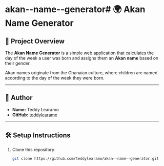 # akan--name--generator# 🌍 Akan Name Generator

## 📌 Project Overview
The **Akan Name Generator** is a simple web application that calculates the day of the week a user was born and assigns them an **Akan name** based on their gender.  

Akan names originate from the Ghanaian culture, where children are named according to the day of the week they were born.

---

## 👤 Author
- **Name:** Teddy Learamo  
- **GitHub:** [teddylearamo](https://github.com/teddylearamo)

---

## 🛠️ Setup Instructions
1. Clone this repository:
   ```bash
   git clone https://github.com/teddylearamo/akan--name--generator.git
